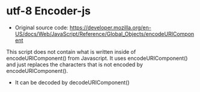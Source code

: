 # utf-8 Encoder-js
- Original source code: https://developer.mozilla.org/en-US/docs/Web/JavaScript/Reference/Global_Objects/encodeURIComponent

This script does not contain what is written inside of encodeURIComponent() from Javascript. It uses encodeURIComponent() and just replaces the characters that is not encoded by encodeURIComponent().
- It can be decoded by decodeURIComponent()
